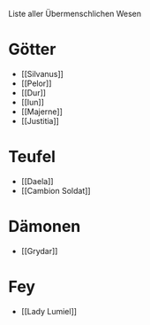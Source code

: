 Liste aller Übermenschlichen Wesen

# Götter
- [[Silvanus]]
- [[Pelor]]
- [[Dur]]
- [[Iun]]
- [[Majerne]]
- [[Justitia]]

# Teufel
- [[Daela]]
- [[Cambion Soldat]]

# Dämonen
- [[Grydar]]

# Fey
- [[Lady Lumiel]]